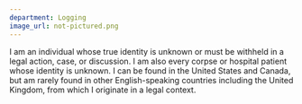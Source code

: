 ```yaml
---
department: Logging
image_url: not-pictured.png
---
```

I am an individual whose true identity is unknown or must be withheld in a legal action, case, or discussion. I am also every corpse or hospital patient whose identity is unknown. I can be found in the United States and Canada, but am rarely found in other English-speaking countries including the United Kingdom, from which I originate in a legal context.
